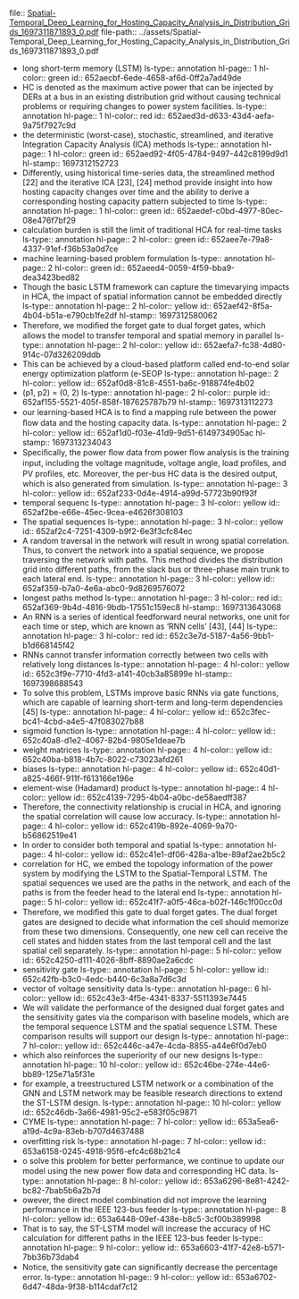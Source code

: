 file:: [Spatial-Temporal_Deep_Learning_for_Hosting_Capacity_Analysis_in_Distribution_Grids_1697311871893_0.pdf](../assets/Spatial-Temporal_Deep_Learning_for_Hosting_Capacity_Analysis_in_Distribution_Grids_1697311871893_0.pdf)
file-path:: ../assets/Spatial-Temporal_Deep_Learning_for_Hosting_Capacity_Analysis_in_Distribution_Grids_1697311871893_0.pdf

- long short-term memory (LSTM)
  ls-type:: annotation
  hl-page:: 1
  hl-color:: green
  id:: 652aecbf-6ede-4658-af6d-0ff2a7ad49de
- HC is denoted as the maximum active power that can be injected by DERs at a bus in an existing distribution grid without causing technical problems or requiring changes to power system facilities.
  ls-type:: annotation
  hl-page:: 1
  hl-color:: red
  id:: 652aed3d-d633-43d4-aefa-9a75f7927c9d
- the deterministic (worst-case), stochastic, streamlined, and iterative Integration Capacity Analysis (ICA) methods
  ls-type:: annotation
  hl-page:: 1
  hl-color:: green
  id:: 652aed92-4f05-4784-9497-442c8199d9d1
  hl-stamp:: 1697312152723
- Differently, using historical time-series data, the streamlined method [22] and the iterative ICA [23], [24] method provide insight into how hosting capacity changes over time and the ability to derive a corresponding hosting capacity pattern subjected to time
  ls-type:: annotation
  hl-page:: 1
  hl-color:: green
  id:: 652aedef-c0bd-4977-80ec-08e476f7bf29
- calculation burden is still the limit of traditional HCA for real-time tasks
  ls-type:: annotation
  hl-page:: 2
  hl-color:: green
  id:: 652aee7e-79a8-4337-91ef-f36b53a0d7ce
- machine learning-based problem formulation
  ls-type:: annotation
  hl-page:: 2
  hl-color:: green
  id:: 652aeed4-0059-4f59-bba9-dea3423bed82
- Though the basic LSTM framework can capture the timevarying impacts in HCA, the impact of spatial information cannot be embedded directly
  ls-type:: annotation
  hl-page:: 2
  hl-color:: yellow
  id:: 652aef42-8f5a-4b04-b51a-e790cb1fe2df
  hl-stamp:: 1697312580062
- Therefore, we modiﬁed the forget gate to dual forget gates, which allows the model to transfer temporal and spatial memory in parallel
  ls-type:: annotation
  hl-page:: 2
  hl-color:: yellow
  id:: 652aefa7-fc38-4d80-914c-07d326209ddb
- This can be achieved by a cloud-based platform called end-to-end solar energy optimization platform (e-SEOP
  ls-type:: annotation
  hl-page:: 2
  hl-color:: yellow
  id:: 652af0d8-81c8-4551-ba6c-918874fe4b02
- (p1, p2) = (0, 2)
  ls-type:: annotation
  hl-page:: 2
  hl-color:: purple
  id:: 652af155-5521-405f-858f-187625787b79
  hl-stamp:: 1697313112273
- our learning-based HCA is to ﬁnd a mapping rule between the power ﬂow data and the hosting capacity data.
  ls-type:: annotation
  hl-page:: 2
  hl-color:: yellow
  id:: 652af1d0-f03e-41d9-9d51-6149734905ac
  hl-stamp:: 1697313234043
- Speciﬁcally, the power ﬂow data from power ﬂow analysis is the training input, including the voltage magnitude, voltage angle, load proﬁles, and PV proﬁles, etc. Moreover, the per-bus HC data is the desired output, which is also generated from simulation.
  ls-type:: annotation
  hl-page:: 3
  hl-color:: yellow
  id:: 652af233-0d4e-4914-a99d-57723b90f93f
- temporal sequenc
  ls-type:: annotation
  hl-page:: 3
  hl-color:: yellow
  id:: 652af2be-e66e-45ec-9cea-e4626f308103
- The spatial sequences
  ls-type:: annotation
  hl-page:: 3
  hl-color:: yellow
  id:: 652af2c4-7251-4309-b9f2-6e3f3cfc84ec
- A random traversal in the network will result in wrong spatial correlation. Thus, to convert the network into a spatial sequence, we propose traversing the network with paths. This method divides the distribution grid into different paths, from the slack bus or three-phase main trunk to each lateral end.
  ls-type:: annotation
  hl-page:: 3
  hl-color:: yellow
  id:: 652af359-b7a0-4e6a-abc0-9d8269576072
- longest paths method
  ls-type:: annotation
  hl-page:: 3
  hl-color:: red
  id:: 652af369-9b4d-4816-9bdb-17551c159ec8
  hl-stamp:: 1697313643068
- An RNN is a series of identical feedforward neural networks, one unit for each time or step, which are known as ‘RNN cells’ [43], [44]
  ls-type:: annotation
  hl-page:: 3
  hl-color:: red
  id:: 652c3e7d-5187-4a56-9bb1-b1d668145f42
- RNNs cannot transfer information correctly between two cells with relatively long distances
  ls-type:: annotation
  hl-page:: 4
  hl-color:: yellow
  id:: 652c3f9e-7710-4fd3-a141-40cb3a85899e
  hl-stamp:: 1697398688543
- To solve this problem, LSTMs improve basic RNNs via gate functions, which are capable of learning short-term and long-term dependencies [45]
  ls-type:: annotation
  hl-page:: 4
  hl-color:: yellow
  id:: 652c3fec-bc41-4cbd-a4e5-47f083027b88
- sigmoid function
  ls-type:: annotation
  hl-page:: 4
  hl-color:: yellow
  id:: 652c40a8-d1e2-4067-82b4-9805e1deae7b
- weight matrices
  ls-type:: annotation
  hl-page:: 4
  hl-color:: yellow
  id:: 652c40ba-b818-4b7c-8022-c73023afd261
- biases
  ls-type:: annotation
  hl-page:: 4
  hl-color:: yellow
  id:: 652c40d1-a825-466f-911f-f613166e196e
- element-wise (Hadamard) product
  ls-type:: annotation
  hl-page:: 4
  hl-color:: yellow
  id:: 652c4139-7295-4b04-a0bc-de58aedff387
- Therefore, the connectivity relationship is crucial in HCA, and ignoring the spatial correlation will cause low accuracy.
  ls-type:: annotation
  hl-page:: 4
  hl-color:: yellow
  id:: 652c419b-892e-4069-9a70-b56862519e41
- In order to consider both temporal and spatial
  ls-type:: annotation
  hl-page:: 4
  hl-color:: yellow
  id:: 652c41e1-df06-428a-a1be-89af2ae2b5c2
- correlation for HC, we embed the topology information of the power system by modifying the LSTM to the Spatial-Temporal LSTM. The spatial sequences we used are the paths in the network, and each of the paths is from the feeder head to the lateral end
  ls-type:: annotation
  hl-page:: 5
  hl-color:: yellow
  id:: 652c41f7-a0f5-46ca-b02f-146c1f00cc0d
- Therefore, we modiﬁed this gate to dual forget gates. The dual forget gates are designed to decide what information the cell should memorize from these two dimensions. Consequently, one new cell can receive the cell states and hidden states from the last temporal cell and the last spatial cell separately.
  ls-type:: annotation
  hl-page:: 5
  hl-color:: yellow
  id:: 652c4250-d111-4026-8bff-8890ae2a6cdc
- sensitivity gate
  ls-type:: annotation
  hl-page:: 5
  hl-color:: yellow
  id:: 652c42fb-b3c0-4edc-b440-6c3a8a7d6c3d
- vector of voltage sensitivity data
  ls-type:: annotation
  hl-page:: 6
  hl-color:: yellow
  id:: 652c43e3-4f5e-4341-8337-5511393e7445
- We will validate the performance of the designed dual forget gates and the sensitivity gates via the comparison with baseline models, which are the temporal sequence LSTM and the spatial sequence LSTM. These comparison results will support our design
  ls-type:: annotation
  hl-page:: 7
  hl-color:: yellow
  id:: 652c446c-a47e-4cda-8855-a44e6f0d7eb0
- which also reinforces the superiority of our new designs
  ls-type:: annotation
  hl-page:: 10
  hl-color:: yellow
  id:: 652c46be-274e-44e6-bb89-125e71a5f31e
- for example, a treestructured LSTM network or a combination of the GNN and LSTM network may be feasible research directions to extend the ST-LSTM design.
  ls-type:: annotation
  hl-page:: 10
  hl-color:: yellow
  id:: 652c46db-3a66-4981-95c2-e583f05c9871
- CYME 
  ls-type:: annotation
  hl-page:: 7
  hl-color:: yellow
  id:: 653a5ea6-a19d-4c9a-83eb-b707d4637488
- overﬁtting risk
  ls-type:: annotation
  hl-page:: 7
  hl-color:: yellow
  id:: 653a6158-0245-4918-95f6-efc4c68b21c4
- o solve this problem for better performance, we continue to update our model using the new power ﬂow data and corresponding HC data.
  ls-type:: annotation
  hl-page:: 8
  hl-color:: yellow
  id:: 653a6296-8e81-4242-bc82-7bab5b6a2b7d
- owever, the direct model combination did not improve the learning performance in the IEEE 123-bus feeder
  ls-type:: annotation
  hl-page:: 8
  hl-color:: yellow
  id:: 653a6448-09ef-438e-b8c5-3cf00b389998
- That is to say, the ST-LSTM model will increase the accuracy of HC calculation for different paths in the IEEE 123-bus feeder
  ls-type:: annotation
  hl-page:: 9
  hl-color:: yellow
  id:: 653a6603-41f7-42e8-b571-7bb36b73dab4
- Notice, the sensitivity gate can signiﬁcantly decrease the percentage error.
  ls-type:: annotation
  hl-page:: 9
  hl-color:: yellow
  id:: 653a6702-6d47-48da-9f38-b114cdaf7c12
